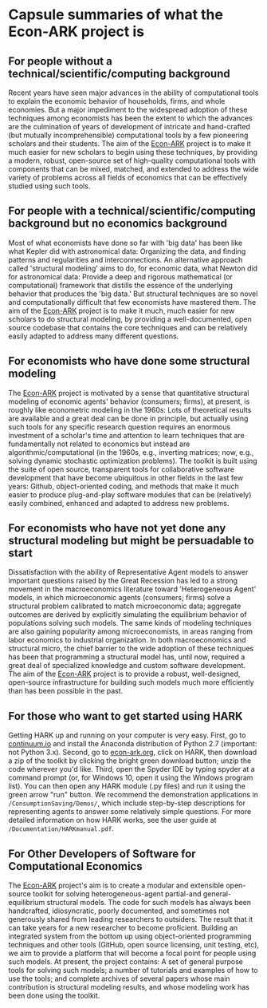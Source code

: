 # Capsule summaries of what the Econ-ARK project is

## For people without a technical/scientific/computing background

Recent years have seen major advances in the ability of computational tools to explain the economic behavior of households, firms, and whole economies. But a major impediment to the widespread adoption of these techniques among economists has been the extent to which the advances are the culmination of years of development of intricate and hand-crafted (but mutually incomprehensible) computational tools by a few pioneering scholars and their students. The aim of the [Econ-ARK](http://econ-ark.org) project is to make it much easier for new scholars to begin using these techniques, by providing a modern, robust, open-source set of high-quality computational tools with components that can be mixed, matched, and extended to address the wide variety of problems across all fields of economics that can be effectively studied using such tools.

## For people with a technical/scientific/computing background but no economics background

Most of what economists have done so far with 'big data' has been like what Kepler did with astronomical data: Organizing the data, and finding patterns and regularities and interconnections.  An alternative approach called 'structural modeling' aims to do, for economic data, what Newton did for astronomical data: Provide a deep and rigorous mathematical (or computational) framework that distills the essence of the underlying behavior that produces the 'big data.' But structural techniques are so novel and computationally difficult that few economists have mastered them.  The aim of the [Econ-ARK](http://econ-ark.org) project is to make it much, much easier for new scholars to do structural modeling, by providing a well-documented, open source codebase that contains the core techniques and can be relatively easily adapted to address many different questions.

## For economists who have done some structural modeling

The [Econ-ARK](http://econ-ark.org) project is motivated by a sense that quantitative structural modeling of economic agents' behavior (consumers; firms), at present, is roughly like econometric modeling in the 1960s:  Lots of theoretical results are available and a great deal can be done in principle, but actually using such tools for any specific research question requires an enormous investment of a scholar's time and attention to learn techniques that are fundamentally not related to economics but instead are algorithmic/computational (in the 1960s, e.g., inverting matrices; now, e.g., solving dynamic stochastic optimization problems).  The toolkit is built using the suite of open source, transparent tools for collaborative software development that have become ubiquitous in other fields in the last few years:  Github, object-oriented coding, and methods that make it much easier to produce plug-and-play software modules that can be (relatively) easily combined, enhanced and adapted to address new problems.  

## For economists who have not yet done any structural modeling but might be persuadable to start

Dissatisfaction with the ability of Representative Agent models to answer important questions raised by the Great Recession has led to a strong movement in the macroeconomics literature toward 'Heterogeneous Agent' models, in which microeconomic agents (consumers; firms) solve a structural problem calibrated to match microeconomic data; aggregate outcomes are derived by explicitly simulating the equilibrium behavior of populations solving such models. The same kinds of modeling techniques are also gaining popularity among microeconomists, in areas ranging from labor economics to industrial organization. In both macroeconomics and structural micro, the chief barrier to the wide adoption of these techniques has been that programming a structural model has, until now, required a great deal of specialized knowledge and custom software development.  The aim of the [Econ-ARK](http://econ-ark.org) project is to provide a robust, well-designed, open-source infrastructure for building such models much more efficiently than has been possible in the past.

## For those who want to get started using HARK

Getting HARK up and running on your computer is very easy.  First, go to [continuum.io](http://continuum.io) and install the Anaconda distribution of Python 2.7 (important: not Python 3.x).  Second, go to [econ-ark.org](http://econ-ark.org), click on HARK, then download a zip of the toolkit by clicking the bright green download button; unzip the code wherever you'd like.  Third, open the Spyder IDE by typing spyder at a command prompt (or, for Windows 10, open it using the Windows program list).  You can then open any HARK module (.py files) and run it using the green arrow "run" button.  We recommend the demonstration applications in `/ConsumptionSaving/Demos/`, which include step-by-step descriptions for representing agents to answer some relatively simple questions.  For more detailed information on how HARK works, see the user guide at `/Documentation/HARKmanual.pdf`.

## For Other Developers of Software for Computational Economics

The [Econ-ARK](http://econ-ark.org) project's aim is to create a modular and extensible open-source toolkit for solving heterogeneous-agent partial-and general-equilibrium structural models.  The code for such models has always been handcrafted, idiosyncratic, poorly documented, and sometimes not generously shared from leading researchers to outsiders.  The result that it can take years for a new researcher to become proficient. Building an integrated system from the bottom up using object-oriented programming techniques and other tools (GitHub, open source licensing, unit testing, etc), we aim to provide a platform that will become a focal point for people using such models. At present, the project contains: A set of general purpose tools for solving such models; a number of tutorials and examples of how to use the tools; and complete archives of several papers whose main contribution is structural modeling results, and whose modeling work has been done using the toolkit.

